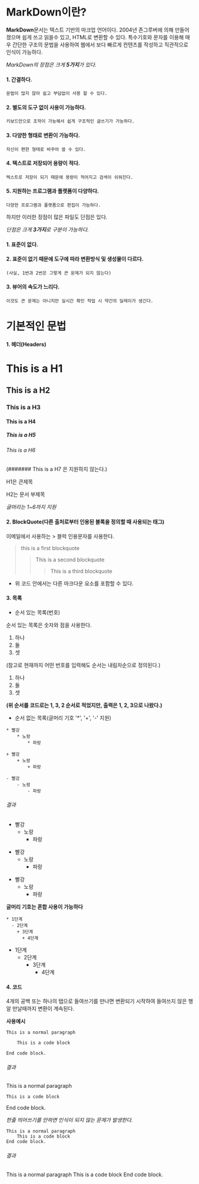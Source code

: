# MarkDown이란?

**MarkDown**문서는 텍스트 기반의 마크업 언어이다.
2004년 존그루버에 의해 만들어졌으며 쉽게 쓰고 읽을수 있고, HTML로 변환할 수 있다.
특수기호와 문자를 이용해 매우 간단한 구조의 문법을 사용하여 웹에서 보다 빠르게 컨텐츠를
작성하고 직관적으로 인식이 가능하다.

*MarkDown의 장점은 크게 **5가지**가 있다.*

#### 1. 간결하다. 
    문법이 많지 않아 쉽고 부담없이 사용 할 수 있다.
#### 2. 별도의 도구 없이 사용이 가능하다.
    키보드만으로 조작이 가능해서 쉽게 구조적인 글쓰기가 가능하다.
#### 3. 다양한 형태로 변환이 가능하다.
    자신이 편한 형태로 바꾸어 쓸 수 있다.
#### 4. 텍스트로 저장되어 용량이 적다.
    텍스트로 저장이 되기 때문에 용량이 적어지고 검색이 쉬워진다.
#### 5. 지원하는 프로그램과 플랫폼이 다양하다.
    다양한 프로그램과 플랫폼으로 편집이 가능하다.

하지만 이러한 장점이 많은 파일도 단점은 있다.

*단점은 크게 **3가지**로 구분이 가능하다.*

#### 1. 표준이 없다.
#### 2. 표준이 없기 때문에 도구에 따라 변환방식 및 생성물이 다르다.
    (사실, 1번과 2번은 그렇게 큰 문제가 되지 않는다)
#### 3. 뷰어의 속도가 느리다.
    이것도 큰 문제는 아니지만 실시간 확인 작업 시 약간의 딜레이가 생긴다.

# 기본적인 문법
#### 1. 헤더(Headers)


# This is a H1
## This is a H2
### This is a H3
#### This is a H4
##### This is a H5
###### This is a H6
(####### This is a H7 은 지원하지 않는다.)

H1은 큰제목

H2는 문서 부제목

*글머리는 1~6까지 지원*

#### 2. BlockQuote(다른 출처로부터 인용된 블록을 정의할 때 사용되는 태그)
이메일에서 사용하는 > 블럭 인용문자를 사용한다.

> this is a first blockquote
>   >This is a second blockquote
>   >   > This is a third blockquote

- 위 코드 안에서는 다른 마크다운 요소를 포함할 수 있다.

#### 3. 목록
- 순서 있는 목록(번호)

순서 있는 목록은 숫자와 점을 사용한다.

1. 하나
2. 둘
3. 셋

(참고로 현재까지 어떤 번호를 입력해도 순서는 내림차순으로 정의된다.)

1. 하나
3. 둘
2. 셋

**(위 순서를 코드로는 1, 3, 2 순서로 적었지만, 출력은 1, 2, 3으로 나왔다.)**

- 순서 없는 목록(글머리 기호 '*', '+', '-' 지원)

```
* 빨강
    * 노랑
        * 파랑

+ 빨강
    + 노랑
        + 파랑

- 빨강
    - 노랑
        - 파랑

```

###### 결과

* 빨강
    * 노랑
        * 파랑

+ 빨강
    + 노랑
        + 파랑

- 빨강
    - 노랑
        - 파랑

**글머리 기호는 혼합 사용이 가능하다**

```
* 1단계
  - 2단계
    + 3단계
      + 4단계

```

* 1단계
  - 2단계
    + 3단계
      + 4단계


#### 4. 코드

4개의 공백 또는 하나의 탭으로 들여쓰기를 만나면 변환되기 시작하여 들여쓰지 않은 행알 만날때까지 변환이 계속된다.

**사용예시**

```
This is a normal paragraph

    This is a code block
    
End code block.

```

###### 결과

This is a normal paragraph

    This is a code block
    
End code block.

*한줄 띄어쓰기를 안하면 인식이 되지 않는 문제가 발생한다.*

```
This is a normal paragraph
    This is a code block
End code block.
```

###### 결과
This is a normal paragraph
    This is a code block
End code block.






